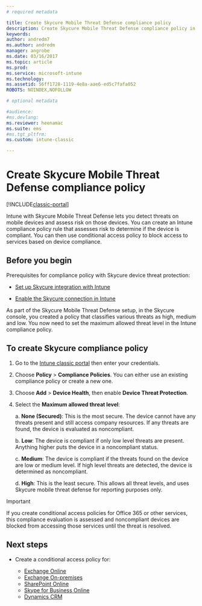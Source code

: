 ```yaml
---
# required metadata

title: Create Skycure Mobile Threat Defense compliance policy 
description: Create Skycure Mobile Threat Defense compliance policy in the Intune classic portal.
keywords:
author: andredm7
ms.author: andredm
manager: angrobe
ms.date: 03/16/2017
ms.topic: article
ms.prod:
ms.service: microsoft-intune
ms.technology:
ms.assetid: 56ff1728-1119-4e8a-aae6-ed5c7fafa052
ROBOTS: NOINDEX,NOFOLLOW

# optional metadata

#audience:
#ms.devlang:
ms.reviewer: heenamac
ms.suite: ems
#ms.tgt_pltfrm:
ms.custom: intune-classic

---
```


# Create Skycure Mobile Threat Defense compliance policy

[!INCLUDE[classic-portal](../includes/classic-portal.md)]

Intune with Skycure Mobile Threat Defense lets you detect threats on mobile devices and assess risk on those devices. You can create an Intune compliance policy rule that assesses risk to determine if the device is compliant. You can then use conditional access policy to block access to services based on device compliance.

## Before you begin

Prerequisites for compliance policy with Skycure device threat protection:

-   [Set up Skycure integration with Intune](/intune-classic/deploy-use/setup-the-skycure-integration-with-Intune)

-   [Enable the Skycure connection in Intune](/intune-classic/deploy-use/enable-skycure-mobile-threat-defense-in-intune)

As part of the Skycure Mobile Threat Defense setup, in the Skycure console, you created a policy that classifies various threats as high, medium and low. You now need to set the maximum allowed threat level in the Intune compliance policy.

## To create Skycure compliance policy

1.  Go to the [Intune classic portal](https://manage.microsoft.com/) then enter your credentials.

2.  Choose **Policy** &gt; **Compliance Policies**. You can either use an existing compliance policy or create a new one.

3.  Choose **Add** &gt; **Device Health**, then enable **Device Threat Protection**.

4.  Select the **Maximum allowed threat level**:

    a.  **None (Secured)**: This is the most secure. The device cannot have any threats present and still access company resources. If any threats are found, the device is evaluated as noncompliant.

    b.  **Low**: The device is compliant if only low level threats are present. Anything higher puts the device in a noncompliant status.

    c.  **Medium**: The device is compliant if the threats found on the device are low or medium level. If high level threats are detected, the device is determined as noncompliant.

    d.  **High**: This is the least secure. This allows all threat levels, and uses Skycure mobile threat defense for reporting purposes only.

> [!IMPORTANT]
> If you create conditional access policies for Office 365 or other services, this compliance evaluation is assessed and noncompliant devices are blocked from accessing those services until the threat is resolved.

## <span id="monitor-device-threats" class="anchor"><span id="next-steps" class="anchor"><span id="_Toc477360344" class="anchor"></span></span></span>Next steps

-   Create a conditional access policy for:

	-   [Exchange Online](/intune-classic/deploy-use/restrict-access-to-exchange-online-with-microsoft-intune)
	-   [Exchange On-premises](/intune-classic/deploy-use/restrict-access-to-exchange-onpremises-with-microsoft-intune)
	-   [SharePoint Online](/intune-classic/deploy-use/restrict-access-to-sharepoint-online-with-microsoft-intune)
	-   [Skype for Business Online](/intune-classic/deploy-use/restrict-access-to-skype-for-business-online-with-microsoft-intune)
	-   [Dynamics CRM](/intune-classic/deploy-use/restrict-access-to-dynamics-crm-online-with-microsoft-intune)
